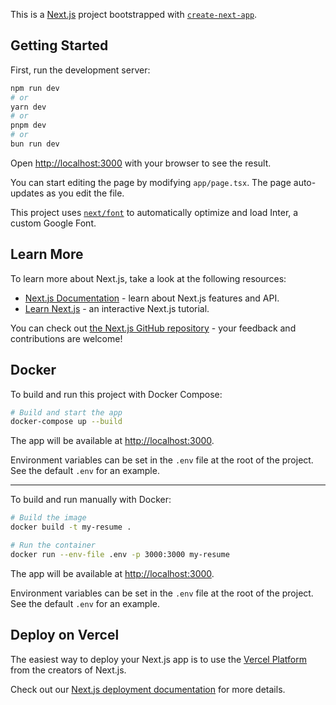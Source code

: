 This is a [Next.js](https://nextjs.org/) project bootstrapped with [`create-next-app`](https://github.com/vercel/next.js/tree/canary/packages/create-next-app).

## Getting Started

First, run the development server:

```bash
npm run dev
# or
yarn dev
# or
pnpm dev
# or
bun run dev
```

Open [http://localhost:3000](http://localhost:3000) with your browser to see the result.

You can start editing the page by modifying `app/page.tsx`. The page auto-updates as you edit the file.

This project uses [`next/font`](https://nextjs.org/docs/basic-features/font-optimization) to automatically optimize and load Inter, a custom Google Font.

## Learn More

To learn more about Next.js, take a look at the following resources:

- [Next.js Documentation](https://nextjs.org/docs) - learn about Next.js features and API.
- [Learn Next.js](https://nextjs.org/learn) - an interactive Next.js tutorial.

You can check out [the Next.js GitHub repository](https://github.com/vercel/next.js/) - your feedback and contributions are welcome!

## Docker

To build and run this project with Docker Compose:

```bash
# Build and start the app
docker-compose up --build
```

The app will be available at [http://localhost:3000](http://localhost:3000).

Environment variables can be set in the `.env` file at the root of the project. See the default `.env` for an example.

---

To build and run manually with Docker:

```bash
# Build the image
docker build -t my-resume .

# Run the container
docker run --env-file .env -p 3000:3000 my-resume
```

The app will be available at [http://localhost:3000](http://localhost:3000).

Environment variables can be set in the `.env` file at the root of the project. See the default `.env` for an example.

## Deploy on Vercel

The easiest way to deploy your Next.js app is to use the [Vercel Platform](https://vercel.com/new?utm_medium=default-template&filter=next.js&utm_source=create-next-app&utm_campaign=create-next-app-readme) from the creators of Next.js.

Check out our [Next.js deployment documentation](https://nextjs.org/docs/deployment) for more details.
